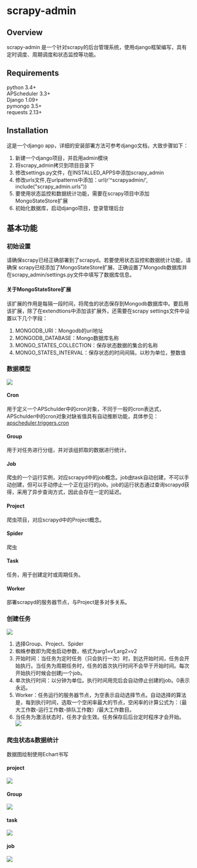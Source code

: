 # scrapy-admin

## Overview
scrapy-admin 是一个针对scrapy的后台管理系统，使用django框架编写，具有定时调度、周期调度和状态监控等功能。

## Requirements
python 3.4+   
APScheduler  3.3+  
Django  1.09+  
pymongo  3.5+  
requests  2.13+  


## Installation
这是一个django app，详细的安装部署方法可参考django文档，大致步骤如下：
1.  新建一个django项目，并启用admin模块  
2.  将scrapy_admin拷贝到项目目录下  
3.  修改settings.py文件，在INSTALLED_APPS中添加scrapy_admin
4.  修改urls文件,在urlpatterns中添加：url(r'^scrapyadmin/', include("scrapy_admin.urls"))
5.  要使用状态监控和数据统计功能，需要在scrapy项目中添加MongoStateStore扩展
6.  初始化数据库，启动django项目，登录管理后台

## 基本功能

### 初始设置
请确保scrapy已经正确部署到了scrapyd。若要使用状态监控和数据统计功能，请确保
scrapy已经添加了MongoStateStore扩展、正确设置了Mongodb数据库并在scrapy_admin/settings.py文件中填写了数据库信息。

#### 关于MongoStateStore扩展
该扩展的作用是每隔一段时间，将爬虫的状态保存到Mongodb数据库中。要启用该扩展，除了在extendtions中添加该扩展外，还需要在scrapy settings文件中设置以下几个字段：
1. MONGODB_URI：Mongodb的uri地址
2. MONGODB_DATABASE：Mongo数据库名称
3. MONGO_STATES_COLLECTION：保存状态数据的集合的名称
4. MONGO_STATES_INTERVAL：保存状态的时间间隔，以秒为单位，整数值


### 数据模型
![](https://raw.githubusercontent.com/liangWenPeng/scrapy-admin/master/pics/model.png)

#### Cron
用于定义一个APSchulder中的cron对象，不同于一般的cron表达式，APSchulder中的cron对象对缺省值具有自动推断功能，具体参见：[apscheduler.triggers.cron](http://apscheduler.readthedocs.io/en/latest/modules/triggers/cron.html?highlight=cron)

#### Group 
用于对任务进行分组，并对该组抓取的数据进行统计。


#### Job
爬虫的一个运行实例，对应scrapyd中的job概念。job由task自动创建，不可以手动创建，但可以手动停止一个正在运行的job。job的运行状态通过查询scrapyd获得，采用了异步查询方式，因此会存在一定的延迟。

#### Project
爬虫项目，对应scrapyd中的Project概念。

#### Spider
爬虫

#### Task
任务，用于创建定时或周期任务。

#### Worker
部署scrapyd的服务器节点，与Project是多对多关系。


### 创建任务
![](https://raw.githubusercontent.com/liangWenPeng/scrapy-admin/master/pics/create_task.png)
 1.  选择Group、Project、Spider
 2.  蜘蛛参数即为爬虫启动参数，格式为arg1=v1,arg2=v2
 3.  开始时间：当任务为定时任务（只会执行一次）时，到达开始时间，任务会开始执行。当任务为周期任务时，任务的首次执行时间不会早于开始时间。每次开始执行时候会创建j一个job。
 4.  单次执行时间：以分钟为单位。执行时间用完后会自动停止创建的job。0表示永远。
 5.  Worker：任务运行的服务器节点，为空表示自动选择节点。自动选择的算法是，每到执行时间，选取一个空闲率最大的节点，空闲率的计算公式为：（最大工作数-运行工作数-排队工作数）/最大工作数目。
 6.  当任务为激活状态时，任务才会生效。任务保存后后台定时程序才会开始。
![](https://raw.githubusercontent.com/liangWenPeng/scrapy-admin/master/pics/tasks.png)
 
 
### 爬虫状态&数据统计
数据图绘制使用Echart书写
#### project
![](https://raw.githubusercontent.com/liangWenPeng/scrapy-admin/master/pics/project.png)

#### Group 
![](https://raw.githubusercontent.com/liangWenPeng/scrapy-admin/master/pics/group.png)

#### task
![](https://raw.githubusercontent.com/liangWenPeng/scrapy-admin/master/pics/task.png)

#### job
![](https://raw.githubusercontent.com/liangWenPeng/scrapy-admin/master/pics/job2.png)
